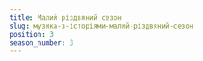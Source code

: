 ```yaml
---
title: Малий різдвяний сезон
slug: музика-з-історіями-малий-різдвяний-сезон
position: 3
season_number: 3
---
```

